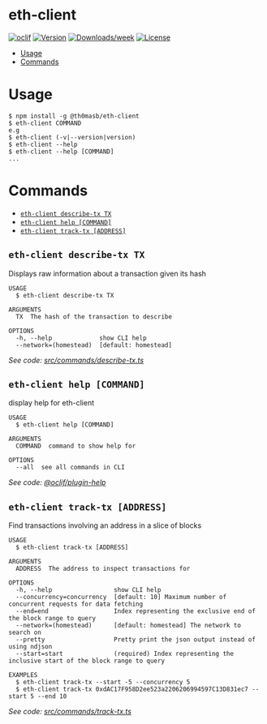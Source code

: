eth-client
=========

[![oclif](https://img.shields.io/badge/cli-oclif-brightgreen.svg)](https://oclif.io)
[![Version](https://img.shields.io/npm/v/eth-client.svg)](https://npmjs.org/package/@th0masb/eth-client)
[![Downloads/week](https://img.shields.io/npm/dw/eth-client.svg)](https://npmjs.org/package/@th0masb/eth-client)
[![License](https://img.shields.io/npm/l/eth-client.svg)](https://github.com/th0masb/eth-client/blob/master/package.json)

* [Usage](#usage)
* [Commands](#commands)

# Usage
```sh-session
$ npm install -g @th0masb/eth-client
$ eth-client COMMAND
e.g
$ eth-client (-v|--version|version)
$ eth-client --help
$ eth-client --help [COMMAND]
...
```
# Commands
<!-- commands -->
* [`eth-client describe-tx TX`](#eth-client-describe-tx-tx)
* [`eth-client help [COMMAND]`](#eth-client-help-command)
* [`eth-client track-tx [ADDRESS]`](#eth-client-track-tx-address)

## `eth-client describe-tx TX`

Displays raw information about a transaction given its hash

```
USAGE
  $ eth-client describe-tx TX

ARGUMENTS
  TX  The hash of the transaction to describe

OPTIONS
  -h, --help             show CLI help
  --network=(homestead)  [default: homestead]
```

_See code: [src/commands/describe-tx.ts](https://github.com/th0masb/eth-client/blob/v0.2.3/src/commands/describe-tx.ts)_

## `eth-client help [COMMAND]`

display help for eth-client

```
USAGE
  $ eth-client help [COMMAND]

ARGUMENTS
  COMMAND  command to show help for

OPTIONS
  --all  see all commands in CLI
```

_See code: [@oclif/plugin-help](https://github.com/oclif/plugin-help/blob/v3.2.2/src/commands/help.ts)_

## `eth-client track-tx [ADDRESS]`

Find transactions involving an address in a slice of blocks

```
USAGE
  $ eth-client track-tx [ADDRESS]

ARGUMENTS
  ADDRESS  The address to inspect transactions for

OPTIONS
  -h, --help                 show CLI help
  --concurrency=concurrency  [default: 10] Maximum number of concurrent requests for data fetching
  --end=end                  Index representing the exclusive end of the block range to query
  --network=(homestead)      [default: homestead] The network to search on
  --pretty                   Pretty print the json output instead of using ndjson
  --start=start              (required) Index representing the inclusive start of the block range to query

EXAMPLES
  $ eth-client track-tx --start -5 --concurrency 5
  $ eth-client track-tx 0xdAC17F958D2ee523a2206206994597C13D831ec7 --start 5 --end 10
```

_See code: [src/commands/track-tx.ts](https://github.com/th0masb/eth-client/blob/v0.2.3/src/commands/track-tx.ts)_
<!-- commandsstop -->
